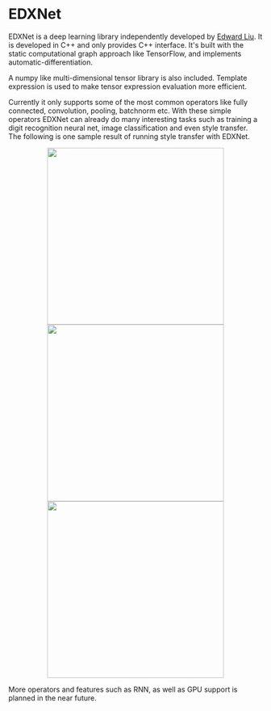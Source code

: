 # EDXNet
EDXNet is a deep learning library independently developed by [Edward Liu](http://behindthepixels.io/). It is developed in C++ and only provides C++ interface. It's built with the static computational graph approach like TensorFlow, and implements automatic-differentiation.

A numpy like multi-dimensional tensor library is also included. Template expression is used to make tensor expression evaluation more efficient. 

Currently it only supports some of the most common operators like fully connected, convolution, pooling, batchnorm etc. With these simple operators EDXNet can already do many interesting tasks such as training a digit recognition neural net, image classification and even style transfer. The following is one sample result of running style transfer with EDXNet.

<div align="center">
 <img src="https://raw.githubusercontent.com/behindthepixels/EDXNet/master/StyleTransfer/coffee.jpg" height="350px">
 <img src="https://raw.githubusercontent.com/behindthepixels/EDXNet/master/StyleTransfer/picasso_selfport1907.jpg" height="350px">
 <img src="https://raw.githubusercontent.com/behindthepixels/EDXNet/master/StyleTransfer/Coffee_Picaaso.jpg" height="350px">
</div>

More operators and features such as RNN, as well as GPU support is planned in the near future.
